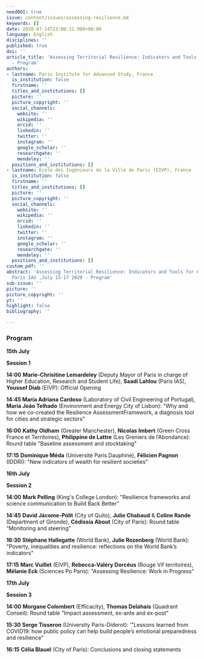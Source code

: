 ```yaml
---
needDOI: true
issue: content/issues/assessing-resilience.md
keywords: []
date: 2020-07-14T23:00:11.000+00:00
language: English
disciplines: ''
published: true
doi: ''
article_title: 'Assessing Territorial Resilience: Indicators and Tools for Governance
  - Program'
authors:
- lastname: Paris Institute for Advanced Study, France
  is_institution: false
  firstname: ''
  titles_and_institutions: []
  picture: ''
  picture_copyright: ''
  social_channels:
    website: ''
    wikipedia: ''
    orcid: ''
    linkedin: ''
    twitter: ''
    instagram: ''
    google_scholar: ''
    researchgate: ''
    mendeley: ''
  positions_and_institutions: []
- lastname: École des Ingénieurs de la Ville de Paris (EIVP), France
  is_institution: false
  firstname: ''
  titles_and_institutions: []
  picture: ''
  picture_copyright: ''
  social_channels:
    website: ''
    wikipedia: ''
    orcid: ''
    linkedin: ''
    twitter: ''
    instagram: ''
    google_scholar: ''
    researchgate: ''
    mendeley: ''
  positions_and_institutions: []
custom_pdf: ''
abstract: 'Assessing Territorial Resilience: Indicators and Tools for Governance,
  Paris IAS ,July 15-17 2020 - Program'
sub-issue: ''
picture: ''
picture_copyright: ''
yt: ''
highlight: false
bibliography: ''

---
```

### Program

**15th July**

**Session 1**

**14:00**    **Marie-Chrisitine Lemardeley** (Deputy Mayor of Paris in charge of Higher Education, Research and Student Life), **Saadi Lahlou** (Paris IAS), **Youssef Diab** (EIVP):  Official Opening

**14:45    Maria Adriana Cardoso** (Laboratory of Civil Engineering of Portugal), **Maria João Telhado** (Environment and Energy City of Lisbon): "Why and how we co-created the Resilience AssessmentFramework, a diagnosis tool for cities and strategic sectors"

**16:00**    **Kathy Oldham**  (Greater Manchester), **Nicolas Imbert** (Green Cross France et Territoires), **Philippine de Lattre** (Les Greniers de l’Abondance): Round table "Baseline assessment and stocktaking"

**17:15**    **Dominique Méda** (Université Paris Dauphine), **Félicien Pagnon** (IDDRI): "New indicators of wealth for resilient societies"

**16th July** 

**Session 2**

**14:00**    **Mark Pelling** (King's College London): "Resilience frameworks and science communication to Build Back Better"

**14:45**    **David Jácome-Pólit** (City of Quito), **Julie Chabaud** & **Coline Rande** (Department of Gironde),  **Cédissia About** (City of Paris): Round table “Monitoring and steering”

**16:30**   **Stéphane Hallegatte** (World Bank), **Julie Rozenberg** (World Bank): "Poverty, inequalities and resilience: reflections on the World Bank’s indicators"

**17:15**   **Marc Vuillet** (EIVP), **Rebecca-Valéry Dorcéus** (Rouge Vif territoires), **Mélanie Eck** (Sciences Po Paris): "Assessing Resilience: Work in Progress"

**17th July**

**Session 3**

**14:00**    **Morgane Colombert** (Efficacity), **Thomas Delahais** (Quadrant Conseil): Round table "Impact assessment, ex-ante and ex-post"

**15:30**    **Serge Tisseron** (University Paris-Diderot): ‘"Lessons learned from COVID19: how public policy can help build people’s emotional preparedness and resilience"

**16:15**   **Célia Blauel** (City of Paris): Conclusions and closing statements